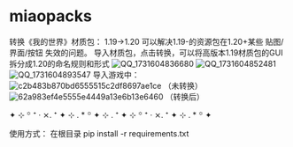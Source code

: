 # miaopacks
转换《我的世界》材质包： 1.19->1.20
可以解决1.19-的资源包在1.20+某些 贴图/界面/按钮 失效的问题。
导入材质包，点击转换，可以将高版本1.19材质包的GUI拆分成1.20的命名规则和形式
![QQ_1731604836680](https://github.com/user-attachments/assets/d3300470-2f25-448f-a63a-7d6c53189af9)
![QQ_1731604852481](https://github.com/user-attachments/assets/28e0a1d6-eae8-4ddc-ae2d-f3aa3777b6ae)
![QQ_1731604893547](https://github.com/user-attachments/assets/72bd6d1e-d641-4ad5-aeb7-d14a24c95472)
导入游戏中：
![c2b483b870bd6555515c2df8697ae1ce](https://github.com/user-attachments/assets/94a88591-27cc-4231-bb2c-caab268d3488)
（未转换）
![62a983ef4e5555e4449a13e6b13e6460](https://github.com/user-attachments/assets/41ce3cf3-9993-4d0c-a6f5-a883ec6f6af1)
（转换后）

✦ ⊹ ꙳ ⁺ ‧ ⨯. ⁺ ✦ ⊹ . * ꙳ ✦ ⊹ . ⁺ ✦ ⊹ ꙳ ⁺ ‧ ⨯. ⁺ ✦ ⊹ . * ꙳ ✦

使用方式：
在根目录
   pip install -r requirements.txt
